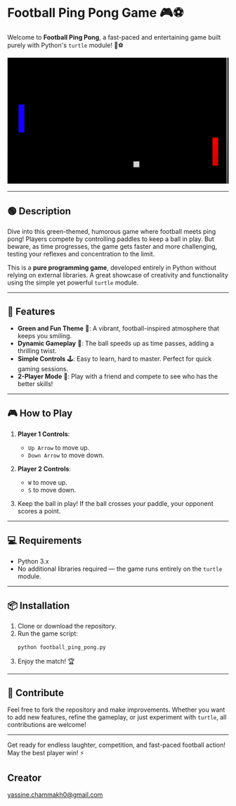 # Football Ping Pong Game 🎮⚽

Welcome to **Football Ping Pong**, a fast-paced and entertaining game built purely with Python's `turtle` module! 🐢⚽  

![image](https://github.com/chammakh-yassine/Tenis_Table/blob/main/Screenshot%202024-12-11%20115255.png?raw=true)

---

## 🟢 **Description**  
Dive into this green-themed, humorous game where football meets ping pong! Players compete by controlling paddles to keep a ball in play. But beware, as time progresses, the game gets faster and more challenging, testing your reflexes and concentration to the limit.  

This is a **pure programming game**, developed entirely in Python without relying on external libraries. A great showcase of creativity and functionality using the simple yet powerful `turtle` module.  

---

## 🚀 **Features**
- **Green and Fun Theme** 🌿: A vibrant, football-inspired atmosphere that keeps you smiling.  
- **Dynamic Gameplay** 🎉: The ball speeds up as time passes, adding a thrilling twist.  
- **Simple Controls** 🕹️: Easy to learn, hard to master. Perfect for quick gaming sessions.  
- **2-Player Mode** 👥: Play with a friend and compete to see who has the better skills!  

---

## 🎮 **How to Play**
1. **Player 1 Controls**:  
   - `Up Arrow` to move up.  
   - `Down Arrow` to move down.  

2. **Player 2 Controls**:  
   - `W` to move up.  
   - `S` to move down.  

3. Keep the ball in play! If the ball crosses your paddle, your opponent scores a point.  

---

## 💻 **Requirements**
- Python 3.x  
- No additional libraries required — the game runs entirely on the `turtle` module.  

---

## 📦 **Installation**
1. Clone or download the repository.  
2. Run the game script:
   ```bash
   python football_ping_pong.py
   ```
3. Enjoy the match! 🏆  

---

## 🤝 **Contribute**
Feel free to fork the repository and make improvements. Whether you want to add new features, refine the gameplay, or just experiment with `turtle`, all contributions are welcome!  

---

Get ready for endless laughter, competition, and fast-paced football action! May the best player win! ⚡

##  **Creator**
yassine.chammakh0@gmail.com
